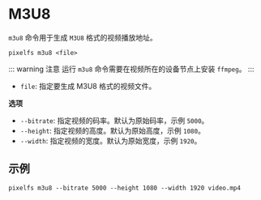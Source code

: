 # M3U8

`m3u8` 命令用于生成 `M3U8` 格式的视频播放地址。

```shell
pixelfs m3u8 <file>
```

::: warning 注意
运行 `m3u8` 命令需要在视频所在的设备节点上安装 `ffmpeg`。
:::

- `file`: 指定要生成 M3U8 格式的视频文件。

**选项**

- `--bitrate`: 指定视频的码率。默认为原始码率，示例 `5000`。
- `--height`: 指定视频的高度。默认为原始高度，示例 `1080`。
- `--width`: 指定视频的宽度。默认为原始宽度，示例 `1920`。

## 示例

```shell
pixelfs m3u8 --bitrate 5000 --height 1080 --width 1920 video.mp4
```
